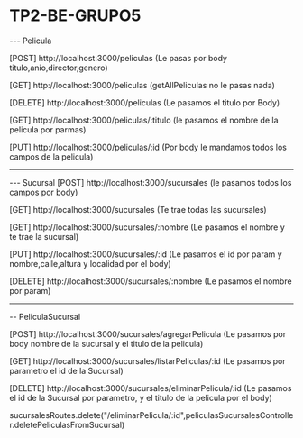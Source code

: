 # TP2-BE-GRUPO5


---  Pelicula 

 [POST]    http://localhost:3000/peliculas  (Le pasas por body titulo,anio,director,genero)

 [GET]     http://localhost:3000/peliculas  (getAllPeliculas no le pasas nada)

 [DELETE]   http://localhost:3000/peliculas (Le pasamos el titulo por Body)

 [GET]      http://localhost:3000/peliculas/:titulo     (le pasamos el nombre de la pelicula por parmas)

[PUT]        http://localhost:3000/peliculas/:id  (Por body le mandamos todos los campos de la pelicula)



---------------------------------------------------------

--- Sucursal
[POST]    http://localhost:3000/sucursales    (le pasamos todos los campos por body)

[GET]     http://localhost:3000/sucursales  (Te trae todas las sucursales)

[GET]  http://localhost:3000/sucursales/:nombre  (Le pasamos el nombre y te trae la sucursal)

[PUT] http://localhost:3000/sucursales/:id   (Le pasamos el id por param y nombre,calle,altura y localidad por el body)

[DELETE] http://localhost:3000/sucursales/:nombre   (Le pasamos el nombre por param) 




---------------------------------------------------------------

-- PeliculaSucursal


[POST] http://localhost:3000/sucursales/agregarPelicula (Le pasamos por body nombre de la sucursal y el titulo de la pelicula)

[GET] http://localhost:3000/sucursales/listarPeliculas/:id  (Le pasamos por parametro el id de la Sucursal)

[DELETE]  http://localhost:3000/sucursales/eliminarPelicula/:id (Le pasamos el id de la Sucursal por parametro, y el titulo de la pelicula por el body)

sucursalesRoutes.delete("/eliminarPelicula/:id",peliculasSucursalesController.deletePeliculasFromSucursal)


 



